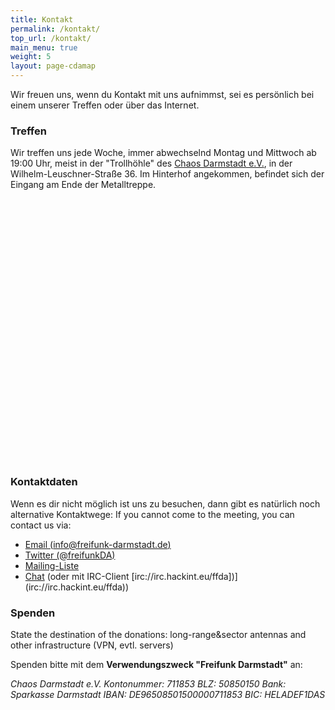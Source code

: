 ```yaml
---
title: Kontakt
permalink: /kontakt/
top_url: /kontakt/
main_menu: true
weight: 5
layout: page-cdamap
---
```


Wir freuen uns, wenn du Kontakt mit uns aufnimmst, sei es persönlich bei einem unserer Treffen oder über das Internet.

### Treffen

Wir treffen uns jede Woche, immer abwechselnd Montag und Mittwoch ab 19:00 Uhr, meist in der "Trollhöhle" des [Chaos Darmstadt e.V.](http://chaos-darmstadt.de/), in der Wilhelm-Leuschner-Straße 36. Im Hinterhof angekommen, befindet sich der Eingang am Ende der Metalltreppe.

<div id="map" style="height: 30em; border-radius:5px; margin: 1em 0;"></div>

### Kontaktdaten

Wenn es dir nicht möglich ist uns zu besuchen, dann gibt es natürlich noch alternative Kontaktwege:
If you cannot come to the meeting, you can contact us via:

* [Email (info@freifunk-darmstadt.de)](mailto:info@freifunk-darmstadt.de)
* [Twitter (@freifunkDA)](http://www.twitter.com/freifunkDA)
* [Mailing-Liste](http://lists.freifunk.net/mailman/listinfo/darmstadt-freifunk.net)
* [Chat](https://chat.darmstadt.freifunk.net) (oder mit IRC-Client [irc://irc.hackint.eu/ffda])](irc://irc.hackint.eu/ffda))

### Spenden


State the destination of the donations: long-range&amp;sector antennas and other infrastructure (VPN, evtl. servers)

Spenden bitte mit dem <strong>Verwendungszweck "Freifunk Darmstadt"</strong> an:

<address>
Chaos Darmstadt e.V.
Kontonummer: 711853
BLZ: 50850150
Bank: Sparkasse Darmstadt
IBAN: DE96508501500000711853
BIC: HELADEF1DAS
</address>
